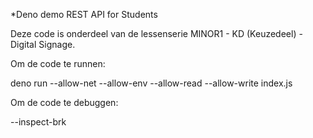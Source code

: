 *Deno demo REST API for Students

Deze code is onderdeel van de lessenserie MINOR1 - KD (Keuzedeel) - Digital Signage.

Om de code te runnen: 

deno run --allow-net --allow-env --allow-read --allow-write index.js

Om de code te debuggen:

--inspect-brk